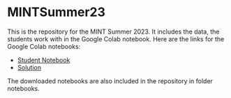 # MINTSummer23

This is the repository for the MINT Summer 2023. It includes the data, the students work with in the Google Colab notebook.
Here are the links for the Google Colab notebooks:
- [Student Notebook](https://colab.research.google.com/drive/1iSBDs-Y8212kzBvulfEJ_0fcfVjyVH_6?usp=sharing)
- [Solution](https://colab.research.google.com/drive/1iSBDs-Y8212kzBvulfEJ_0fcfVjyVH_6?usp=sharing)

The downloaded notebooks are also included in the repository in folder notebooks.

